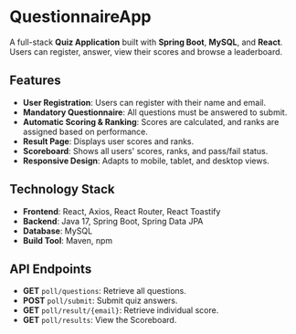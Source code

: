 # QuestionnaireApp

A full-stack **Quiz Application** built with **Spring Boot**, **MySQL**, and **React**. Users can register, answer, view their scores and browse a leaderboard.

## Features

- **User  Registration**: Users can register with their name and email.
- **Mandatory Questionnaire**: All questions must be answered to submit.
- **Automatic Scoring & Ranking**: Scores are calculated, and ranks are assigned based on performance.
- **Result Page**: Displays user scores and ranks.
- **Scoreboard**: Shows all users' scores, ranks, and pass/fail status.
- **Responsive Design**: Adapts to mobile, tablet, and desktop views.

## Technology Stack

- **Frontend**: React, Axios, React Router, React Toastify
- **Backend**: Java 17, Spring Boot, Spring Data JPA
- **Database**: MySQL
- **Build Tool**: Maven, npm

## API Endpoints

- **GET** `poll/questions`: Retrieve all questions.
- **POST** `poll/submit`: Submit quiz answers.
- **GET** `poll/result/{email}`: Retrieve individual score.
- **GET** `poll/results`: View the Scoreboard.
